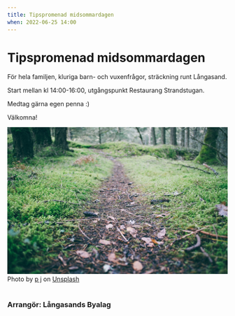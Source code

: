 ```yaml
---
title: Tipspromenad midsommardagen
when: 2022-06-25 14:00
---
```

# Tipspromenad midsommardagen

För hela familjen, kluriga barn- och vuxenfrågor, sträckning runt Långasand.

Start mellan kl 14:00-16:00, utgångspunkt Restaurang Strandstugan. 

Medtag gärna egen penna :) 

Välkomna!

<div class="center">
    <img width="800" src="/assets/images/p-j-9702xTENR-M-unsplash.jpg" />
</div>
<div class="center">
    Photo by <a href="https://unsplash.com/@pjrvs?utm_source=unsplash&utm_medium=referral&utm_content=creditCopyText">p j</a> on <a href="https://unsplash.com/s/photos/cut-path?utm_source=unsplash&utm_medium=referral&utm_content=creditCopyText">Unsplash</a>
</div>  

<br>

### Arrangör: Långasands Byalag

<!-- 

Start och mål vid Strandstugan.

Startavgift 20kr. Barn upp till 12 år gratis.

Medtag egen penna och tänk på att hålla rekommenderat avstånd, vänta lite om det skulle bli trångt!

-->
